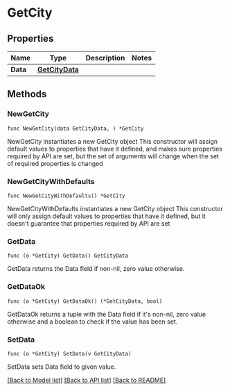 # GetCity

## Properties

Name | Type | Description | Notes
------------ | ------------- | ------------- | -------------
**Data** | [**GetCityData**](GetCityData.md) |  | 

## Methods

### NewGetCity

`func NewGetCity(data GetCityData, ) *GetCity`

NewGetCity instantiates a new GetCity object
This constructor will assign default values to properties that have it defined,
and makes sure properties required by API are set, but the set of arguments
will change when the set of required properties is changed

### NewGetCityWithDefaults

`func NewGetCityWithDefaults() *GetCity`

NewGetCityWithDefaults instantiates a new GetCity object
This constructor will only assign default values to properties that have it defined,
but it doesn't guarantee that properties required by API are set

### GetData

`func (o *GetCity) GetData() GetCityData`

GetData returns the Data field if non-nil, zero value otherwise.

### GetDataOk

`func (o *GetCity) GetDataOk() (*GetCityData, bool)`

GetDataOk returns a tuple with the Data field if it's non-nil, zero value otherwise
and a boolean to check if the value has been set.

### SetData

`func (o *GetCity) SetData(v GetCityData)`

SetData sets Data field to given value.



[[Back to Model list]](../README.md#documentation-for-models) [[Back to API list]](../README.md#documentation-for-api-endpoints) [[Back to README]](../README.md)


